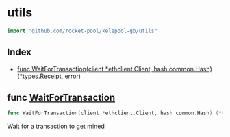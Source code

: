 # utils

```go
import "github.com/rocket-pool/kelepool-go/utils"
```

## Index

- [func WaitForTransaction(client *ethclient.Client, hash common.Hash) (*types.Receipt, error)](<#func-waitfortransaction>)


## func [WaitForTransaction](<https://github.com/rocket-pool/kelepool-go/blob/release/utils/wait.go#L14>)

```go
func WaitForTransaction(client *ethclient.Client, hash common.Hash) (*types.Receipt, error)
```

Wait for a transaction to get mined

